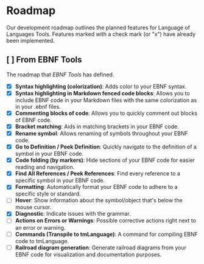 # Roadmap

Our development roadmap outlines the planned features for Language of Languages Tools. Features marked with a check mark (or "x") have already been implemented.

## [ ] From EBNF Tools

The roadmap that _EBNF Tools_ has defined.

- [x] **Syntax highlighting (colorization)**: Adds color to your EBNF syntax.
- [x] **Syntax highlighting in Markdown fenced code blocks**: Allows you to include EBNF code in your Markdown files with the same colorization as in your .ebnf files.
- [x] **Commenting blocks of code**: Allows you to quickly comment out blocks of EBNF code.
- [x] **Bracket matching**: Aids in matching brackets in your EBNF code.
- [x] **Rename symbol**: Allows renaming of symbols throughout your EBNF code.
- [x] **Go to Definition / Peek Definition**: Quickly navigate to the definition of a symbol in your EBNF code.
- [x] **Code folding (by markers)**: Hide sections of your EBNF code for easier reading and navigation.
- [x] **Find All References / Peek References**: Find every reference to a specific symbol in your EBNF code.
- [x] **Formatting**: Automatically format your EBNF code to adhere to a specific style or standard.
- [ ] **Hover**: Show information about the symbol/object that's below the mouse cursor.
- [x] **Diagnostic**: Indicate issues with the grammar.
- [ ] **Actions on Errors or Warnings**: Possible corrective actions right next to an error or warning.
- [ ] **Commands (Transpile to tmLanguage)**: A command for compiling EBNF code to tmLanguage.
- [ ] **Railroad diagram generation**: Generate railroad diagrams from your EBNF code for visualization and documentation purposes.

